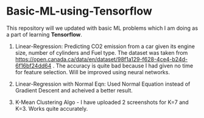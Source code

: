 # Basic-ML-using-Tensorflow

This repository will we updated with basic ML problems which I am doing as a part of learning **Tensorflow**.

1) Linear-Regression: Predicting CO2 emission from a car given its engine size, number of cylinders and Fuel type.
   The dataset was taken from https://open.canada.ca/data/en/dataset/98f1a129-f628-4ce4-b24d-6f16bf24dd64 .
   The accuracy is quite bad because I had given no time for feature selection. Will be improved using neural networks.
   
2) Linear-Regression with Normal Eqn: Used Normal Equation instead of Gradient Descent and acheived a better result.
   
3) K-Mean Clustering Algo - I have uploaded 2 screenshots for K=7 and K=3. Works quite accurately.
